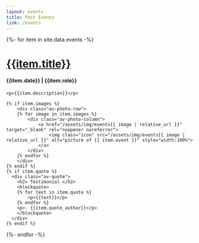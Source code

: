 ```yaml
---
layout: events
title: Past Events
link: /events
---
```


<div class="av-container">
  {%- for item in site.data.events -%}
  <div class="av-item">
    <div class="av-heading">
    	<h1><a href="{{item.link}}" target="_blank" rel="noopener noreferrer">{{item.title}}</a></h1>
    	<h4>{{item.date}} | {{item.role}}</h4>
	</div>

    <p>{{item.description}}</p>

    {% if item.images %}
    	<div class="av-photo-row">
	    {% for image in item.images %}
	    	<div class="av-photo-column">
	    		<a href="/assets/img/events{{ image | relative_url }}" target="_blank" rel="noopener noreferrer">
	    			<img class="icon" src="/assets/img/events{{ image | relative_url }}" alt="picture of {{ item.event }}" style="width:100%">
	    		</a>
	    	</div>
	    {% endfor %}
	    </div>
    {% endif %}
    {% if item.quote %}
      <div class="av-quote">
  	    <h2> Testimonial </h2>
  	    <blockquote>
  	    {% for text in item.quote %}
  	    	<p>{{text}}</p>
  	    {% endfor %}
  	    <p>- {{item.quote_author}}</p>
  	    </blockquote>
      </div>
	{% endif %}
  </div>
  {%- endfor -%}
</div>
